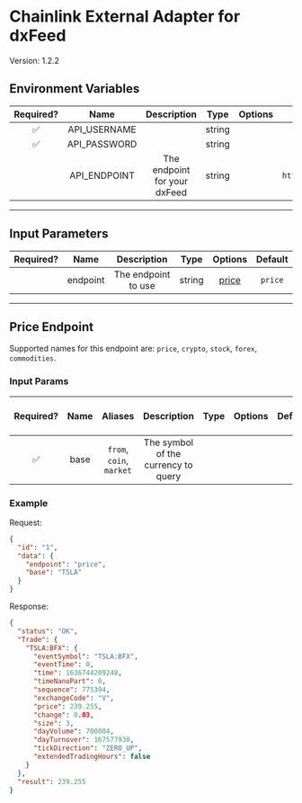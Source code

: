 # Chainlink External Adapter for dxFeed

Version: 1.2.2

## Environment Variables

| Required? |     Name     |         Description          |  Type  | Options |                  Default                   |
| :-------: | :----------: | :--------------------------: | :----: | :-----: | :----------------------------------------: |
|    ✅     | API_USERNAME |                              | string |         |                                            |
|    ✅     | API_PASSWORD |                              | string |         |                                            |
|           | API_ENDPOINT | The endpoint for your dxFeed | string |         | `https://tools.dxfeed.com/webservice/rest` |

---

## Input Parameters

| Required? |   Name   |     Description     |  Type  |         Options          | Default |
| :-------: | :------: | :-----------------: | :----: | :----------------------: | :-----: |
|           | endpoint | The endpoint to use | string | [price](#price-endpoint) | `price` |

---

## Price Endpoint

Supported names for this endpoint are: `price`, `crypto`, `stock`, `forex`, `commodities`.

### Input Params

| Required? | Name |         Aliases          |             Description             | Type | Options | Default | Depends On | Not Valid With |
| :-------: | :--: | :----------------------: | :---------------------------------: | :--: | :-----: | :-----: | :--------: | :------------: |
|    ✅     | base | `from`, `coin`, `market` | The symbol of the currency to query |      |         |         |            |                |

### Example

Request:

```json
{
  "id": "1",
  "data": {
    "endpoint": "price",
    "base": "TSLA"
  }
}
```

Response:

```json
{
  "status": "OK",
  "Trade": {
    "TSLA:BFX": {
      "eventSymbol": "TSLA:BFX",
      "eventTime": 0,
      "time": 1636744209248,
      "timeNanoPart": 0,
      "sequence": 775394,
      "exchangeCode": "V",
      "price": 239.255,
      "change": 0.03,
      "size": 3,
      "dayVolume": 700004,
      "dayTurnover": 167577930,
      "tickDirection": "ZERO_UP",
      "extendedTradingHours": false
    }
  },
  "result": 239.255
}
```

